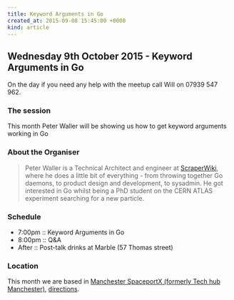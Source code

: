 ```yaml
---
title: Keyword Arguments in Go
created_at: 2015-09-08 15:45:00 +0000
kind: article
---
```


## Wednesday 9th October 2015 - Keyword Arguments in Go

On the day if you need any help with the meetup call Will on 07939 547 962.

### The session

This month Peter Waller will be showing us how to get keyword arguments working in Go

### About the Organiser

> Peter Waller is a Technical Architect and engineer at [ScraperWiki](https://scraperwiki.com/), where he does a little bit of everything -  from throwing together Go daemons, to product design and development, to sysadmin. He got interested in Go whilst being a PhD student on the CERN ATLAS experiment searching for a new particle.

### Schedule

* 7:00pm :: Keyword Arguments in Go
* 8:00pm :: Q&A
* After  :: Post-talk drinks at Marble (57 Thomas street)

### Location

This month we are based in [Manchester SpaceportX (formerly Tech hub Manchester)](http://spaceportx.com/), [directions](https://www.google.com/maps/preview?daddr=53.4823,-2.23394).
